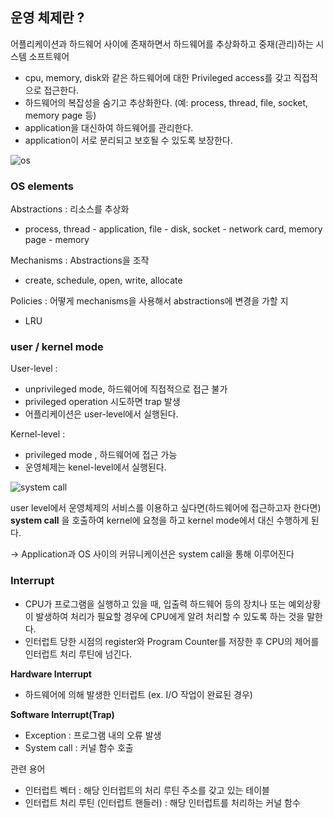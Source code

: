 ## 운영 체제란 ?

어플리케이션과 하드웨어 사이에 존재하면서 하드웨어를 추상화하고 중재(관리)하는 시스템 소프트웨어

- cpu, memory, disk와 같은 하드웨어에 대한 Privileged access를 갖고 직접적으로 접근한다.
- 하드웨어의 복잡성을 숨기고 추상화한다. (예: process, thread, file, socket, memory page 등)
- application을 대신하여 하드웨어를 관리한다.
- application이 서로 분리되고 보호될 수 있도록 보장한다.

![os](https://cdn.ttgtmedia.com/rms/onlineimages/whatis-how_operating_systems_work_half_column_desktop.png)

### OS elements

Abstractions : 리소스를 추상화

- process, thread - application, file - disk, socket - network card, memory page - memory

Mechanisms : Abstractions을 조작

- create, schedule, open, write, allocate

Policies : 어떻게 mechanisms을 사용해서 abstractions에 변경을 가할 지

- LRU

### user / kernel mode

User-level : 

- unprivileged mode, 하드웨어에 직접적으로 접근 불가
- privileged operation 시도하면 trap 발생
- 어플리케이션은 user-level에서 실행된다.

Kernel-level : 

- privileged mode , 하드웨어에 접근 가능
- 운영체제는 kenel-level에서 실행된다.

![system call](https://miro.medium.com/max/3616/1*J3LbfnG88ysmltH48VhU6w.png)

user level에서 운영체제의 서비스를 이용하고 싶다면(하드웨어에 접근하고자 한다면) **system call** 을 호출하여 kernel에 요청을 하고 kernel mode에서 대신 수행하게 된다.

→ Application과 OS 사이의 커뮤니케이션은 system call을 통해 이루어진다


### Interrupt

- CPU가 프로그램을 실행하고 있을 때, 입출력 하드웨어 등의 장치나 또는 예외상황이 발생하여 처리가 필요할 경우에 CPU에게 알려 처리할 수 있도록 하는 것을 말한다.
- 인터럽트 당한 시점의 register와 Program Counter를 저장한 후 CPU의 제어를 인터럽트 처리 루틴에 넘긴다.

**Hardware Interrupt**

- 하드웨어에 의해 발생한 인터럽트 (ex. I/O 작업이 완료된 경우)

**Software Interrupt(Trap)**

- Exception : 프로그램 내의 오류 발생
- System call : 커널 함수 호출

관련 용어

- 인터럽트 벡터 :  해당 인터럽트의 처리 루틴 주소를 갖고 있는 테이블
- 인터럽트 처리 루틴 (인터럽트 핸들러) : 해당 인터럽트를 처리하는 커널 함수
